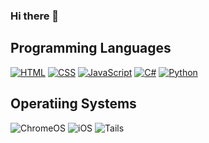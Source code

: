 ### Hi there 👋

<h2>Programming Languages</h2>
<p>
  <a href="https://github.com/search?q=user%3Amarco-cuconato+language%3Ahtml"><img alt="HTML" src="https://img.shields.io/badge/HTML-E34F26.svg?logo=html5&logoColor=white"></a>
  <a href="https://github.com/search?q=user%3Amarco-cuconato+language%3Acss"><img alt="CSS" src="https://img.shields.io/badge/CSS-1572B6.svg?logo=css3&logoColor=white"></a>
  <a href="https://github.com/search?q=user%3Amarco-cuconato+language%3Ajavascript"><img alt="JavaScript" src="https://img.shields.io/badge/JavaScript-F7DF1E.svg?logo=javascript&logoColor=black"></a>
  <a href="https://github.com/search?q=user%3Amarco-cuconato+language%3Acsharp"><img alt="C#" src="https://custom-icon-badges.herokuapp.com/badge/C%23-68217A.svg?logo=cs2&logoColor=white"></a>
  <a href="https://github.com/search?q=user%3Amarco-cuconato+language%3Apython"><img alt="Python" src="https://custom-icon-badges.herokuapp.com/badge/Python-3670A0.svg?logo=Python&logoColor=ffdd54"></a>
</p>

<h2>Operatiing Systems</h2>
<p>
  <img src="https://img.shields.io/badge/chrome%20os-3d89fc?logo=google%20chrome&logoColor=white" alt="ChromeOS">
  <img src="https://img.shields.io/badge/iOS-000000?logo=ios&logoColor=white" alt="iOS">
  <img src="https://img.shields.io/badge/Tails%20-56347C?&badge&logo=tails&logoColor=white" alt="Tails">
</p>
